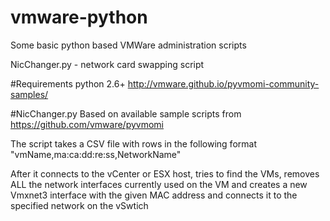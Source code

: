# vmware-python
Some basic python based VMWare administration scripts

NicChanger.py - network card swapping script

#Requirements
python 2.6+
http://vmware.github.io/pyvmomi-community-samples/

#NicChanger.py
Based on available sample scripts from 
https://github.com/vmware/pyvmomi

The script takes a CSV file with rows in the following format
"vmName,ma:ca:dd:re:ss,NetworkName"

After it connects to the vCenter or ESX host, tries to find the VMs, removes ALL the network interfaces currently used on the VM and creates a new Vmxnet3 interface with the given MAC address and connects it to the specified network on the vSwtich

